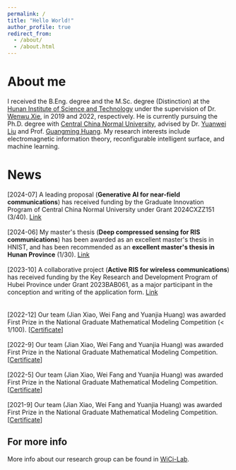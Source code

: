 ```yaml
---
permalink: /
title: "Hello World!"
author_profile: true
redirect_from: 
  - /about/
  - /about.html
---
```


About me
======

I received the B.Eng. degree and the M.Sc. degree (Distinction) at the [Hunan Institute of Science and Technology](https://mmistakes.github.io/minimal-mistakes/) under the supervision of Dr. [Wenwu Xie](https://mmistakes.github.io/minimal-mistakes/), in 2019 and 2022, respectively. He is currently pursuing the Ph.D. degree with [Central China Normal University](https://mmistakes.github.io/minimal-mistakes/), advised by Dr. [Yuanwei Liu](https://mmistakes.github.io/minimal-mistakes/)  and Prof. [Guangming Huang](https://mmistakes.github.io/minimal-mistakes/). My research interests include electromagnetic information theory, reconfigurable intelligent surface, and machine learning.

News
======
[2024-07] A leading proposal (**Generative AI for near-field communications**) has received funding by the Graduate Innovation Program of Central China Normal University under Grant 2024CXZZ151 (3/40). [Link](https://mmistakes.github.io/minimal-mistakes/)
        <br>
        <br>
        [2024-06] My master's thesis (**Deep compressed sensing for RIS communications**) has been awarded as an excellent master's thesis in HNIST, and has been recommended as an **excellent master's thesis in Hunan Province** (1/30). [Link](https://mmistakes.github.io/minimal-mistakes/)
        <br>
         <br>
                [2023-10] A collaborative project (**Active RIS for wireless communications**) has received funding by the Key Research and
Development Program of Hubei Province under Grant 2023BAB061, as a major participant in the conception and writing of the application form. [Link](https://mmistakes.github.io/minimal-mistakes/)
        <br>
        <br>                
        [2022-12] Our team (Jian Xiao, Wei Fang and Yuanjia Huang) was awarded First Prize in the National Graduate Mathematical Modeling Competition (< 1/100). [<a href="./homepage_files/Imperial_certificate.pdf">Certificate</a>]
        <br>
        <br>
               [2022-9] Our team (Jian Xiao, Wei Fang and Yuanjia Huang) was awarded First Prize in the National Graduate Mathematical Modeling Competition. [<a href="./homepage_files/Imperial_certificate.pdf">Certificate</a>]
        <br>
        <br>
                               [2022-5] Our team (Jian Xiao, Wei Fang and Yuanjia Huang) was awarded First Prize in the National Graduate Mathematical Modeling Competition. [<a href="./homepage_files/Imperial_certificate.pdf">Certificate</a>]
        <br>
        <br>
                       [2021-9] Our team (Jian Xiao, Wei Fang and Yuanjia Huang) was awarded First Prize in the National Graduate Mathematical Modeling Competition. [<a href="./homepage_files/Imperial_certificate.pdf">Certificate</a>]
        


For more info
------
More info about our research group can be found in [WiCi-Lab](https://academicpages.github.io/markdown/). 
